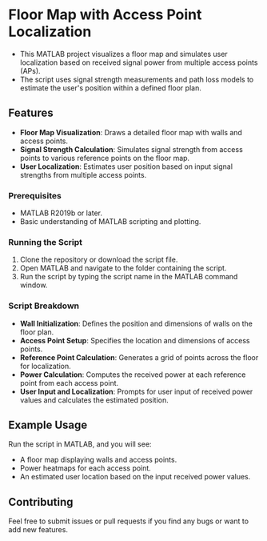 # Floor Map with Access Point Localization

- This MATLAB project visualizes a floor map and simulates user localization based on received signal power from multiple access points (APs). 
- The script uses signal strength measurements and path loss models to estimate the user's position within a defined floor plan.

## Features

- **Floor Map Visualization**: Draws a detailed floor map with walls and access points.
- **Signal Strength Calculation**: Simulates signal strength from access points to various reference points on the floor map.
- **User Localization**: Estimates user position based on input signal strengths from multiple access points.



### Prerequisites

- MATLAB R2019b or later.
- Basic understanding of MATLAB scripting and plotting.

### Running the Script

1. Clone the repository or download the script file.
2. Open MATLAB and navigate to the folder containing the script.
3. Run the script by typing the script name in the MATLAB command window.

### Script Breakdown

- **Wall Initialization**: Defines the position and dimensions of walls on the floor plan.
- **Access Point Setup**: Specifies the location and dimensions of access points.
- **Reference Point Calculation**: Generates a grid of points across the floor for localization.
- **Power Calculation**: Computes the received power at each reference point from each access point.
- **User Input and Localization**: Prompts for user input of received power values and calculates the estimated position.

## Example Usage

Run the script in MATLAB, and you will see:
- A floor map displaying walls and access points.
- Power heatmaps for each access point.
- An estimated user location based on the input received power values.

## Contributing

Feel free to submit issues or pull requests if you find any bugs or want to add new features.



